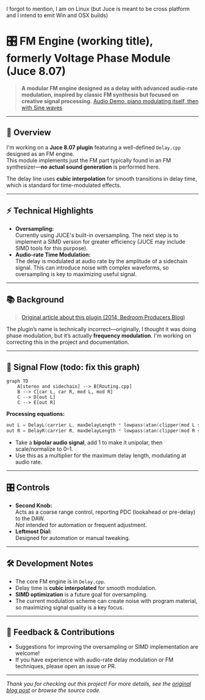 I forgot to mention, I am on Linux (but Juce is meant to be cross platform and I intend to emit Win and OSX builds)

# 🎛️ FM Engine (working title), formerly Voltage Phase Module (Juce 8.07)

> **A modular FM engine designed as a delay with advanced audio-rate modulation, inspired by classic FM synthesis but focused on creative signal processing.**
>[Audio Demo, piano modulating itself, then with Sine waves](https://soundcloud.com/florianhertz/vpm2_2025/)
---

## 📝 Overview

I'm working on a **Juce 8.07 plugin** featuring a well-defined `Delay.cpp` designed as an FM engine.  
This module implements just the FM part typically found in an FM synthesizer—**no actual sound generation** is performed here.

The delay line uses **cubic interpolation** for smooth transitions in delay time, which is standard for time-modulated effects.

---

## ⚡️ Technical Highlights

- **Oversampling:**  
  Currently using JUCE's built-in oversampling. The next step is to implement a SIMD version for greater efficiency (JUCE may include SIMD tools for this purpose).
- **Audio-rate Time Modulation:**  
  The delay is modulated at audio rate by the amplitude of a sidechain signal. This can introduce noise with complex waveforms, so oversampling is key to maximizing useful signal.

---

## 📚 Background

> [Original article about this plugin (2014, Bedroom Producers Blog)](https://bedroomproducersblog.com/2014/06/18/voltage-phase-module/)

The plugin’s name is technically incorrect—originally, I thought it was doing phase modulation, but it’s actually **frequency modulation**. I'm working on correcting this in the project and documentation.

---

## 🔀 Signal Flow (todo: fix this graph)

```mermaid
graph TD
    A[stereo and sidechain] --> B[Routing.cpp]
    B --> C[car L, car R, mod L, mod R]
    C --> D[out L]
    C --> E[out R]
```

**Processing equations:**

```cpp
out L = DelayL(carrier L, maxDelayLength * lowpass(atan(clipper(mod L signal + 1) * 0.5)))
out R = DelayR(carrier R, maxDelayLength * lowpass(atan(clipper(mod R signal + 1) * 0.5)))
```

- Take a **bipolar audio signal**, add 1 to make it unipolar, then scale/normalize to 0–1.
- Use this as a multiplier for the maximum delay length, modulating at audio rate.

---

## 🎛️ Controls

- **Second Knob:**  
  Acts as a coarse range control, reporting PDC (lookahead or pre-delay) to the DAW.  
  *Not* intended for automation or frequent adjustment.
- **Leftmost Dial:**  
  Designed for automation or manual tweaking.

---

## 🛠️ Development Notes

- The core FM engine is in `Delay.cpp`.
- Delay time is **cubic interpolated** for smooth modulation.
- **SIMD optimization** is a future goal for oversampling.
- The current modulation scheme can create noise with program material, so maximizing signal quality is a key focus.

---

## 📢 Feedback & Contributions

- Suggestions for improving the oversampling or SIMD implementation are welcome!
- If you have experience with audio-rate delay modulation or FM techniques, please open an issue or PR.

---

*Thank you for checking out this project! For more details, see the [original blog post](https://bedroomproducersblog.com/2014/06/18/voltage-phase-module/) or browse the source code.*

